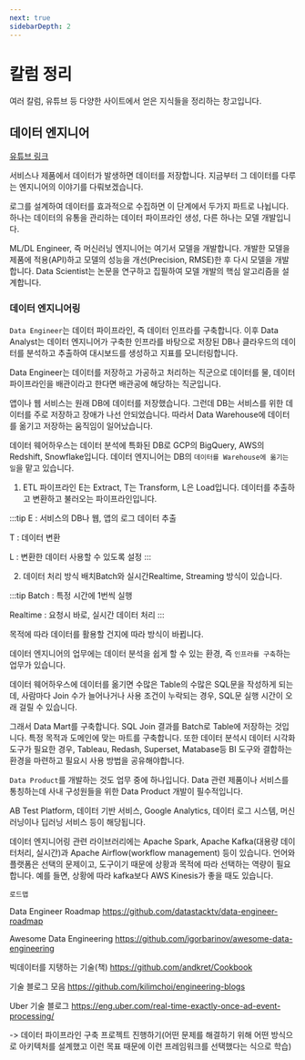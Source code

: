 ```yaml
---
next: true
sidebarDepth: 2
---
```


# 칼럼 정리

여러 칼럼, 유튜브 등 다양한 사이트에서 얻은 지식들을 정리하는 창고입니다.

## 데이터 엔지니어
[유튜브 링크](https://www.youtube.com/watch?v=1Viu7Ce632s&ab_channel=%EC%B9%B4%EC%9D%BC%EC%8A%A4%EC%BF%A8)


서비스나 제품에서 데이터가 발생하면 데이터를 저장합니다. 지금부터 그 데이터를 다루는 엔지니어의 이야기를 다뤄보겠습니다.

로그를 설계하여 데이터를 효과적으로 수집하면 이 단계에서 두가지 파트로 나뉩니다.
하나는 데이터의 유통을 관리하는 데이터 파이프라인 생성, 다른 하나는 모델 개발입니다.

ML/DL Engineer, 즉 머신러닝 엔지니어는 여기서 모델을 개발합니다. 개발한 모델을 제품에 적용(API)하고 모델의 성능을 개선(Precision, RMSE)한 후 다시 모델을 개발합니다.
Data Scientist는 논문을 연구하고 집필하여 모델 개발의 핵심 알고리즘을 설계합니다.

### 데이터 엔지니어링

`Data Engineer`는 데이터 파이프라인, 즉 데이터 인프라를 구축합니다. 이후 Data Analyst는 데이터 엔지니어가 구축한 인프라를 바탕으로 저장된 DB나 클라우드의 데이터를 분석하고 추출하여 대시보드를 생성하고 지표를 모니터링합니다.

Data Engineer는 데이터를 저장하고 가공하고 처리하는 직군으로 데이터를 물, 데이터 파이프라인을 배관이라고 한다면 배관공에 해당하는 직군입니다.

앱이나 웹 서비스는 원래 DB에 데이터를 저장했습니다. 그런데 DB는 서비스를 위한 데이터를 주로 저장하고 장애가 나선 안되었습니다. 따라서 Data Warehouse에 데이터를 옮기고 저장하는 움직임이 일어났습니다.

데이터 웨어하우스는 데이터 분석에 특화된 DB로 GCP의 BigQuery, AWS의 Redshift, Snowflake입니다. 데이터 엔지니어는 DB의 `데이터를 Warehouse에 옮기는 일`을 맡고 있습니다.

1. ETL 파이프라인
E는 Extract, T는 Transform, L은 Load입니다.
데이터를 추출하고 변환하고 불러오는 파이프라인입니다.


:::tip
E : 서비스의 DB나 웹, 앱의 로그 데이터 추출

T : 데이터 변환

L : 변환한 데이터 사용할 수 있도록 설정
:::

2. 데이터 처리 방식
배치Batch와 실시간Realtime, Streaming 방식이 있습니다.

:::tip
Batch : 특정 시간에 1번씩 실행

Realtime : 요청시 바로, 실시간 데이터 처리
:::

목적에 따라 데이터를 활용할 건지에 따라 방식이 바뀝니다.

데이터 엔지니어의 업무에는 데이터 분석을 쉽게 할 수 있는 환경, 즉 `인프라를 구축`하는 업무가 있습니다.

데이터 웨어하우스에 데이터를 옮기면 수많은 Table의 수많은 SQL문을 작성하게 되는데, 사람마다 Join 수가 늘어나거나 사용 조건이 누락되는 경우, SQL문 실행 시간이 오래 걸릴 수 있습니다.

그래서 Data Mart를 구축합니다. SQL Join 결과를 Batch로 Table에 저장하는 것입니다. 특정 목적과 도메인에 맞는 마트를 구축합니다. 또한 데이터 분석시 데이터 시각화 도구가 필요한 경우, Tableau, Redash, Superset, Matabase등 BI 도구와 결합하는 환경을 마련하고 필요시 사용 방법을 공유해야합니다.

`Data Product`를 개발하는 것도 업무 중에 하나입니다. Data 관련 제품이나 서비스를 통칭하는데 사내 구성원들을 위한 Data Product 개발이 필수적입니다.

AB Test Platform, 데이터 기반 서비스, Google Analytics, 데이터 로그 시스템, 머신러닝이나 딥러닝 서비스 등이 해당됩니다.

데이터 엔지니어링 관련 라이브러리에는 Apache Spark, Apache Kafka(대용량 데이터처리, 실시간)과 Apache Airflow(workflow management) 등이 있습니다.
언어와 플랫폼은 선택의 문제이고, 도구이기 때문에 상황과 목적에 따라 선택하는 역량이 필요합니다. 예를 들면, 상황에 따라 kafka보다 AWS Kinesis가 좋을 때도 있습니다.

`로드맵`

Data Engineer Roadmap
https://github.com/datastacktv/data-engineer-roadmap

Awesome Data Engineering
https://github.com/igorbarinov/awesome-data-engineering

빅데이터를 지탱하는 기술(책)
https://github.com/andkret/Cookbook

기술 블로그 모음
https://github.com/kilimchoi/engineering-blogs

Uber 기술 블로그
https://eng.uber.com/real-time-exactly-once-ad-event-processing/

-> 데이터 파이프라인 구축 프로젝트 진행하기(어떤 문제를 해결하기 위해 어떤 방식으로 아키텍처를 설계했고 이런 목표 때문에 이런 프레임워크를 선택했다는 식으로 학습)